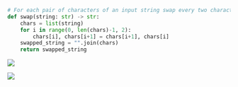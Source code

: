 ```.py
# For each pair of characters of an input string swap every two characters
def swap(string: str) -> str:
    chars = list(string)
    for i in range(0, len(chars)-1, 2):
        chars[i], chars[i+1] = chars[i+1], chars[i]
    swapped_string = "".join(chars)
    return swapped_string
```

![](https://i.imgur.com/yxcEsVZ.png)

![](https://i.imgur.com/f896TXT.png)
